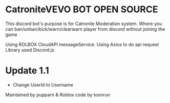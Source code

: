 # CatroniteVEVO BOT OPEN SOURCE

This discord bot's purpose is for Catronite Moderation system.
Where you can ban/unban/kick/warn/clearwarn player from discord without joining the game

Using ROLBOX CloudAPI messageService.
Using Axios to do api request
Library used Discord.js

# Update 1.1
- Change UserId to Username

Maintained by pupparn & Roblox code by toonrun
